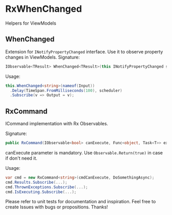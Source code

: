 # RxWhenChanged
Helpers for ViewModels

## WhenChanged
Extension for `INotifyPropertyChanged` interface. Use it to observe property changes in ViewModels.
Signature:
```c#
IObservable<TResult> WhenChanged<TResult>(this INotifyPropertyChanged self, string property)
```

Usage:
```c#
this.WhenChanged<string>(nameof(Input))
  .Delay(TimeSpan.FromMilliseconds(100), scheduler)
  .Subscribe(v => Output = v);
```

## RxCommand
ICommand implementation with Rx Observables.

Signature:
```c#
public RxCommand(IObservable<bool> canExecute, Func<object, Task<T>> execute)
```
canExecute parameter is mandatory. Use ```Observable.Return(true)``` in case if don't need it.

Usage:
```c#
var cmd = new RxCommand<string>(cmdCanExecute, DoSomethingAsync);
cmd.Results.Subscribe(...);
cmd.ThrownExceptions.Subscribe(...);
cmd.IsExecuting.Subscribe(...);
```

Please refer to unit tests for documentation and inspiration. Feel free to create Issues with bugs or propositions.
Thanks!
